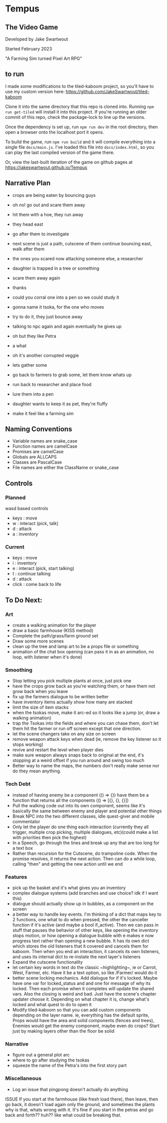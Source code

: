 # Tempus
## The Video Game
Developed by Jake Swartwout

Started February 2023

"A Farming Sim turned Pixel Art RPG"

## to run
I made some modifications to the tiled-kaboom project, so you'll have to use my custom version here:
https://github.com/JakeSwartwout/tiled-kaboom

Clone it into the same directory that this repo is cloned into. Running `npm run get-tiled` will install it into this project. If you're running an older commit of this repo, check the package-lock to line up the versions.

Once the dependency is set up, run `npm run dev` in the root directory, then open a browser onto the localhost port it opens.

To build the game, run `npm run build` and it will compile everything into a single file `docs/main.js`. I've loaded this file into `docs/index.html`, so you can play the last compiled version of the game there.

Or, view the last-built iteration of the game on github pages at https://jakeswartwout.github.io/Tempus

## Narrative Plan

* crops are being eaten by bouncing guys
* oh no! go out and scare them away
* hit them with a hoe, they run away
* they head east
* go after them to investigate
* next scene is just a path, cutscene of them continue bouncing east, walk after them
* the ones you scared now attacking someone else, a researcher
* daughter is trapped in a tree or something
* scare them away again
* thanks
* could you corral one into a pen so we could study it
* gonna name it tsoka, for the one who moves
* try to do it, they just bounce away
* talking to npc again and again eventually he gives up
* oh but they like Petra
* a what
* oh it's another corrupted veggie
* lets gather some
* go back to farmers to grab some, let them know whats up
* run back to researcher and place food
* lure them into a pen
* daughter wants to keep it as pet, they're fluffy

* make it feel like a farming sim

## Naming Conventions
* Variable names are snake_case
* Function names are camelCase
* Promises are camelCase
* Globals are ALLCAPS
* Classes are PascalCase
* File names are either the ClassName or snake_case

## Controls

### Planned

wasd based controls
* keys : move
* w : interact (pick, talk)
* d : attack
* a : inventory

### Current
* keys : move
* i : inventory
* e : interact (pick, start talking)
* t : continue talking
* d : attack
* click : come back to life

## To Do Next:
### Art
* create a walking animation for the player
* draw a basic farmhouse (KISS method)
* Complete the path/grass/farm ground set
* Draw some more scenes
* clean up the tree and lamp art to be a props file or something
* animation of the chat box opening (can pass it in as an animation, no loop, with listener when it's done)
### Smoothing
* Stop letting you pick multiple plants at once, just pick one
* have the crops grow back as you're watching them, or have them not grow back when you leave
* fix up the farmers dialogue to be written better
* have inventory items actually show how many are stacked
* limit the size of item stacks
* when the tsokas move, make it arc-ed so it looks like a jump (or, draw a walking animation)
* trap the Tsokas into the fields and where you can chase them, don't let them hit the farmer or run off screen except that one direction.
* let the scene changers take on any size on screen
* remove weapon attack keys when dead (ie, remove the key listener so it stops working)
* revive and restart the level when player dies
* make sure weapon always snaps back to original at the end, it's stopping at a weird offset if you run around and swing too much
* Better way to name the maps, the numbers don't really make sense nor do they mean anything.
### Tech Debt
* instead of having enemy be a component (() => {}) have them be a function that returns all the components (() => [{}, {}, {}])
* Pull the walking code out into its own component, seems like it's basically the same between enemy and player and potential other things
* Break NPC into the two different classes, idle quest-giver and mobile commentator
* Only let the player do one thing each interaction (currently they all trigger, multiple crop picking, multiple dialogues, etc)(could make a list with priorities then pick the highest)
* In a Speech, go through the lines and break up any that are too long for a text box
* Rather than recursion for the Cutscene, do trampoline code. When the promise resolves, it returns the next action. Then can do a while loop, calling "then" and getting the new action until we end
### Features
* pick up the basket and it's what gives you an inventory
* complex dialogue systems (add branches and use choice? idk if I want this)
* dialogue should actually show up in bubbles, as a component on the screen
* a better way to handle key events. I'm thinking of a dict that maps key to 2 functions, one what to do when pressed, the other the canceller function if it's active (and maybe a bool if_active). Then we can pass in stuff that pauses the behavior of other keys, like opening the inventory stops motion, or how opening a dialogue bubble with e makes e now progress text rather than opening a new bubble. It has its own dict which stores the old listeners that it covered and cancels them for kaboom. Then when you end an interaction, it cancels its own listeners, and uses its internal dict to re-instate the next layer's listeners
* Expand the cutscene functionality
* let certain key words in text do the classic ~highlighting~, ie or Carrot, West, Farmer, etc. Have it be a text option, so like /Farmer/ would do it
* better scene locking mechanics. Add dialogue for if it's locked. Maybe have one var for locked_status and and one for message of why its locked. Then each promise when it completes will update the shared vars. Also the closing is weird and bad. Just have the scene's chapter updater choose it. Depending on what chapter it is, change what's locked and what quest to do to open it
* Modify tiled-kaboom so that you can add custom components depending on the layer name. ie, everything has the default sprite, Props would have the area and solid components (fences and trees), Enemies would get the enemy component, maybe even do crops? Start just by making layers other than the floor be solid
### Narrative
* figure out a general plot arc
* where to go after studying the tsokas
* squeeze the name of the Petra's into the first story part
### Miscellaneous
* Log an issue that pingpong doesn't actually do anything


ISSUE
If you start at the farmhouse (like fresh load there), then leave, then go back, it doesn't load again
only the ground, and sometimes the plants
why is that, whats wrong with it.
It's fine if you start in the petras and go back and forth?? huh??
like what could be breaking that.